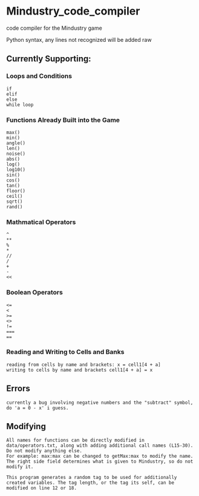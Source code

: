 # Mindustry_code_compiler
code compiler for the Mindustry game

Python syntax, any lines not recognized will be added raw

## Currently Supporting:
### Loops and Conditions
```
if
elif
else
while loop
```
### Functions Already Built into the Game
```
max()
min()
angle()
len()
noise()
abs()
log()
log10()
sin()
cos()
tan()
floor()
ceil()
sqrt()
rand()
```
### Mathmatical Operators
```
^
**
%
*
//
/
+
-
<<
```
### Boolean Operators
```
<=
<
>=
<>
!=
===
==
```
### Reading and Writing to Cells and Banks
```
reading from cells by name and brackets: x = cell1[4 + a]
writing to cells by name and brackets cell1[4 + a] = x
```

## Errors
```
currently a bug involving negative numbers and the "subtract" symbol, do 'a = 0 - x' i guess.
```

## Modifying
```
All names for functions can be directly modified in data/operators.txt, along with adding additional call names (L15-30). Do not modify anything else.
For example: max:max can be changed to getMax:max to modify the name. The right side field determines what is given to Mindustry, so do not modify it.

This program generates a random tag to be used for additionally created variables. The tag length, or the tag its self, can be modified on line 12 or 18.
```
